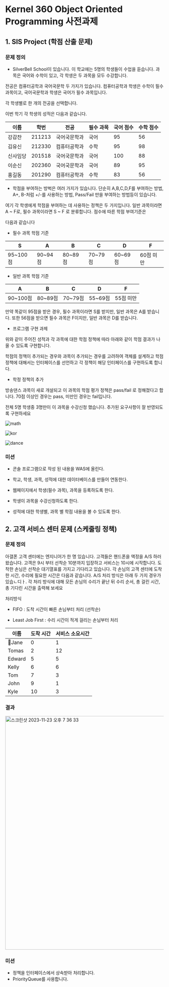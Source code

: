 # Kernel 360 Object Oriented Programming 사전과제

## 1. SIS Project (학점 산출 문제)

### 문제 정의 

 - SilverBell School이 있습니다. 이 학교에는 5명의 학생들이 수업을 듣습니다. 과목은 국어와 수학이 있고, 각 학생은 두 과목을 모두 수강합니다. 

전공은 컴퓨터공학과 국어국문학 두 가지가 있습니다. 컴퓨터공학과 학생은 수학이 필수과목이고, 국어국문학과 학생은 국어가 필수 과목입니다. 

각 학생별로 한 개의 전공을 선택합니다. 

이번 학기 각 학생의 성적은 다음과 같습니다.

| 이름 | 학번 | 전공 | 필수 과목 | 국어 점수 | 수학 점수 |
| ------ | ------ | ------ | ------ | ------ | ------ |
| 강감찬 | 211213 | 국어국문학과 | 국어 | 95 | 56 |
| 김유신 | 212330 | 컴퓨터공학과 | 수학 | 95 | 98 |
| 신사임당 | 201518 | 국어국문학과 | 국어 | 100 | 88 |
| 이순신 | 202360 | 국어국문학과 | 국어 | 89 | 95 |
| 홍길동 | 201290 | 컴퓨터공학과 | 수학 | 83 | 56 |

- 학점을 부여하는 방벅은 여러 가지가 있습니다. 단순히 A,B,C,D,F를 부여하는 방법, A+, B-처럼 +/-를 사용하는 방법, Pass/Fail 만을 부여하는 방법등이 있습니다. 

여기 각 학생에게 학점을 부여하는 데 사용하는 정책은 두 가지입니다. 일반 과목이라면 A ~ F로, 필수 과목이라면 S ~ F 로 분류합니다. 점수에 따른 학점 부여기준은 

다음과 같습니다

- 필수 과목 학점 기준

| S | A | B | C | D | F |
| ------ | ------ | ------ | ------ | ------ | ------ |
| 95~100점 | 90~94점 | 80~89점 | 70~79점 | 60~69점 | 60점 미만 |

- 일반 과목 학점 기준

| A | B | C | D | F |
| ------ | ------ | ------ | ------ | ------ |
| 90~100점 | 80~89점 | 70~79점 | 55~69점 | 55점 미만 |

만약 똑같이 95점을 받은 경우, 필수 과목이라면 S를 받지만, 일반 과목은 A를 받습니다. 또한 56점을 받으면 필수 과목은 F이지만, 일반 과목은 D를 받습니다.

- 프로그램 구현 과제

위와 같이 주어진 성적과 각 과목에 대한 학점 정책에 따라 아래와 같이 학점 결과가 나올 수 있도록 구현합니다.

학점의 정책이 추가되는 경우와 과목이 추가되는 경우를 고려하여 객체를 설계하고 학점 정책에 대해서는 인터페이스를 선언하고 각 정책이 해당 인터페이스를 구현하도록 합니다. 

- 학정 정책의 추가
  
방송댄스 과목이 새로 개설되고 이 과목의 학점 평가 정책은 pass/fail 로 정해졌다고 합니다. 70점 이상인 경우는 pass, 미만인 경우는 fail입니다.

전체 5명 학생중 3명만이 이 과목을 수강신청 했습니다. 추가된 요구사항이 잘 반영되도록 구현하세요   
   
![math](https://github.com/easyspubjava/KernelJava/assets/37524201/c9f2d724-5b72-4532-b581-5fbed5a78766)


![kor](https://github.com/easyspubjava/KernelJava/assets/37524201/2ac62cc3-5d62-464f-b5cd-c4b984c4585c)



![dance](https://github.com/easyspubjava/KernelJava/assets/37524201/24df3e62-8eab-43be-b025-67d0370b3532)


### 미션
  
-  콘솔 프로그램으로 작성 된 내용을 WAS에 올린다.

-  학교, 학생, 과목, 성적에 대한 데이터베이스를 만들어 연동한다.

-  웹페이지에서 학생(필수 과목), 과목을 등록하도록 한다.

-  학생이 과목을 수강신청하도록 한다.

- 성적에 대한 학생별, 과목 별 학점 내용을 볼 수 있도록 한다.

  
## 2. 고객 서비스 센터 문제 (스케줄링 정책)

### 문제 정의   

아갤폰 고객 센터에는 엔지니어가 한 명 있습니다. 고객들은 핸드폰을 액정을 A/S 하러 왔습니다. 고객은 9시 부터 선착순 10분까지 입장하고 서비스는 10시에 시작합니다. 도착한 손님은 선착순 대기열표를 가지고 기다리고 있습니다.
각 손님의 고객 센터에 도착한 시간, 수리에 필요한 시간은 다음과 같습니다. A/S 처리 방식은 아래 두 가지 경우가 있습ㄴ디ㅏ. 
각 처리 방식에 대해 모든 손님의 수리가 끝난 뒤 수리 순서, 총 걸린 시간, 총 기다린 시간을 출력해 보세요

처리방식  
- FIFO : 도착 시간이 빠른 손님부터 처리 (선착순)

- Least Job First : 수리 시간이 적게 걸리는 손님부터 처리

| 이름 | 도착 시간 | 서비스 소요시간 | 
| ------ | ------ | ------ | 
|Jane | 0 | 1 | 
| Tomas | 2 | 12 | 
| Edward | 5 | 5 | 
| Kelly | 6 | 6 | 
| Tom | 7 | 3 | 
| John | 9 | 1 | 
| Kyle | 10 | 3 |

### 결과 
<img width="743" alt="스크린샷 2023-11-23 오후 7 36 33" src="https://github.com/easyspubjava/KernelJava/assets/37524201/1bd7c661-41f0-4dbc-afa9-ad41dc3f74c0">

### 미션
- 정책을 인터페이스에서 상속받아 처리합니다.
- PriorityQueue를 사용합니다.
  


